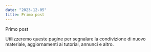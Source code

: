 ```yaml
---
date: "2023-12-05"
title: Primo post
---
```


Primo post

<!--more-->

Utilizzeremo queste pagine per segnalare la condivizione di nuovo materiale, aggiornamenti ai tutorial, annunci e altro.